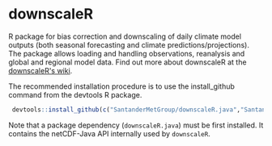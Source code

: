 downscaleR
==========

R package for bias correction and downscaling of daily climate model outputs (both seasonal forecasting and climate predictions/projections). The package allows loading and handling observations, reanalysis and global and regional model data. Find out more about downscaleR at the [downscaleR's wiki](https://github.com/SantanderMetGroup/downscaleR/wiki).

The recommended installation procedure is to use the install_github command from the devtools R package. 
```R
￼devtools::install_github(c("SantanderMetGroup/downscaleR.java","SantanderMetGroup/downscaleR@stable"))
```
Note that a package dependency (`downscaleR.java`) must be first installed. It contains the netCDF-Java API internally used by `downscaleR`.

